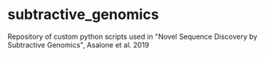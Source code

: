 # subtractive_genomics
Repository of custom python scripts used in "Novel Sequence Discovery by Subtractive Genomics", Asalone et al. 2019

